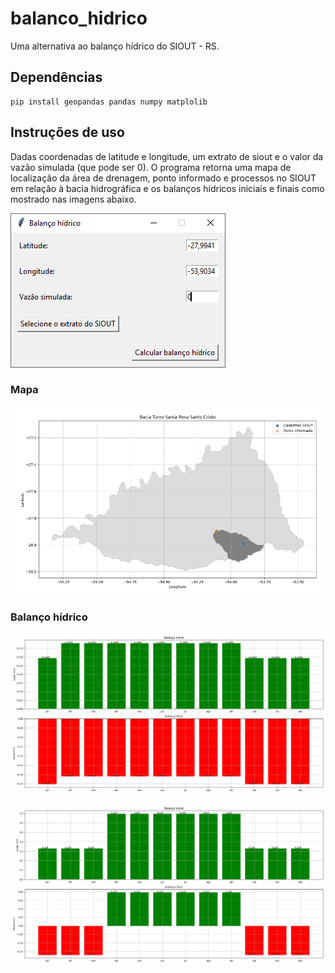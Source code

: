 # balanco_hidrico
Uma alternativa ao balanço hídrico do SIOUT - RS.

## Dependências
    pip install geopandas pandas numpy matplolib
   
## Instruções de uso

Dadas coordenadas de latitude e longitude, um extrato de siout e o valor da vazão simulada (que pode ser 0). O programa retorna uma mapa de localização da área de drenagem, ponto informado e processos no SIOUT em relação à bacia hidrográfica e os balanços hídricos iniciais e finais como mostrado nas imagens abaixo.

![alt text](figs/janela.PNG)

### Mapa
![alt text](figs/mapa.png)

### Balanço hídrico
![alt text](figs/bal_hid1.png)

![alt text](figs/bal_hid2.png)
